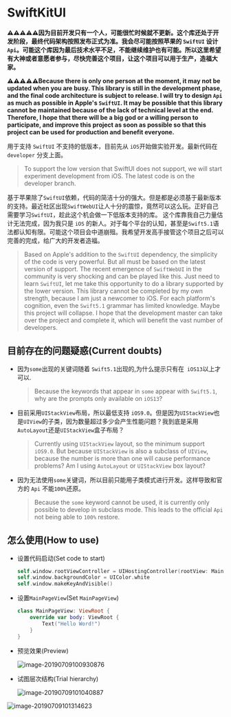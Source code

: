 # SwiftKitUI

**⚠️⚠️⚠️⚠️⚠️因为目前开发只有一个人，可能很忙时候就不更新。这个库还处于开发阶段，最终代码架构按照发布正式为准。我会尽可能按照苹果的 `SwiftUI` 设计 `Api`。可能这个库因为最后技术水平不足，不能继续维护也有可能。所以这里希望有大神或者意愿者参与，尽快完善这个项目，让这个项目可以用于生产，造福大家。**

**⚠️⚠️⚠️⚠️⚠️Because there is only one person at the moment, it may not be updated when you are busy. This library is still in the development phase, and the final code architecture is subject to release. I will try to design `Api` as much as possible in Apple's `SwiftUI`. It may be possible that this library cannot be maintained because of the lack of technical level at the end. Therefore, I hope that there will be a big god or a willing person to participate, and improve this project as soon as possible so that this project can be used for production and benefit everyone.**

用于支持 `SwiftUI` 不支持的低版本，目前先从 `iOS`开始做实验开发。最新代码在 `developer` 分支上面。

> To support the low version that SwiftUI does not support, we will start experiment development from iOS. The latest code is on the developer branch.

基于苹果除了`SwiftUI`依赖，代码的简洁十分的强大。但是都是必须基于最新版本的支持。最近社区出现`SwiftWebUI`让人十分的震惊，竟然可以这么玩。正好自己需要学习`SwiftUI`，趁此这个机会做一下低版本支持的库。
这个库靠我自己力量估计无法完成，因为我只是 `iOS` 的新人。对于每个平台的认知，甚至是`Swift5.1`语法都认知有限。可能这个项目会中道崩殂。我希望开发高手接管这个项目之后可以完善的完成，给广大的开发者造福。

> Based on Apple's addition to the `SwiftUI` dependency, the simplicity of the code is very powerful. But all must be based on the latest version of support. The recent emergence of `SwiftWebUI` in the community is very shocking and can be played like this. Just need to learn `SwiftUI`, let me take this opportunity to do a library supported by the lower version.
This library cannot be completed by my own strength, because I am just a newcomer to iOS. For each platform's cognition, even the `Swift5.1` grammar has limited knowledge. Maybe this project will collapse. I hope that the development master can take over the project and complete it, which will benefit the vast number of developers.

## 目前存在的问题疑惑(Current doubts)

- 因为`some`出现的关键词随着 `Swift5.1`出现的,为什么提示只有在` iOS13`以上才可以.

  > Because the keywords that appear in `some` appear with `Swift5.1`, why are the prompts only available on `iOS13`?

- 目前采用`UIStackView`布局，所以最低支持 `iOS9.0`。但是因为`UIStackView`也是`UIView`的子类，因为数量超过多少会产生性能问题？我到底是采用`AutoLayout`还是`UIStackView`盒子布局？

  > Currently using `UIStackView` layout, so the minimum support `iOS9.0`. But because `UIStackView` is also a subclass of `UIView`, because the number is more than one will cause performance problems? Am I using `AutoLayout` or `UIStackView` box layout?

- 因为无法使用`some`关键词，所以目前只能用子类模式进行开发。这样导致和官方的 `Api` 不能`100%`还原。

  > Because the `some` keyword cannot be used, it is currently only possible to develop in subclass mode. This leads to the official `Api` not being able to `100%` restore.

## 怎么使用(How to use)

- 设置代码启动(Set code to start)

  ```swift
  self.window.rootViewController = UIHostingController(rootView: MainPageView())
  self.window.backgroundColor = UIColor.white
  self.window.makeKeyAndVisible()
  ```

- 设置`MainPageView`(Set `MainPageView`)

  ```swift
  class MainPageView: ViewRoot {
      override var body: ViewRoot {
          Text("Hello Word!")
      }
  }
  ```

- 预览效果(Preview)

  ![image-20190709100930876](http://ipicimage-1251019290.coscd.myqcloud.com/2019-07-09-020931.png)

- 试图层次结构(Trial hierarchy)

  ![image-20190709101040887](http://ipicimage-1251019290.coscd.myqcloud.com/2019-07-09-021041.png)

![image-20190709101314623](http://ipicimage-1251019290.coscd.myqcloud.com/2019-07-09-021315.png)

